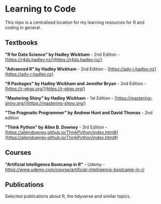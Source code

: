 # Learning  to Code

This repo is a centralised location for my learning resources for R and coding in general.

## Textbooks

**"R for Data Science" by Hadley Wickham** - 2nd Edition - [https://r4ds.hadley.nz/](https://r4ds.hadley.nz/)

**"Advanced R" by Hadley Wickham** - 2nd Edition - [https://adv-r.hadley.nz](https://adv-r.hadley.nz) 

**"R Packages" by Hadley Wickham and Jennifer Bryan** - 2nd Edition - [https://r-pkgs.org/](https://r-pkgs.org/) 

**"Mastering Shiny" by Hadley Wickham** - 1st Edition - [https://mastering-shiny.org/](https://mastering-shiny.org/)

**"The Pragmatic Programmer" by Andrew Hunt and David Thomas** - 2nd edition

**"Think Python" by Allen B. Downey** - 3rd Edition - [https://allendowney.github.io/ThinkPython/index.html#](https://allendowney.github.io/ThinkPython/index.html#)

## Courses

**"Artificial Intelligence Bootcamp in R"** - Udemy - https://www.udemy.com/course/artificial-intelligence-bootcamp-in-r/

## Publications

Selected publications about R, the tidyverse and similar topics.
